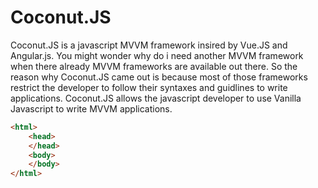 # Coconut.JS

Coconut.JS is a javascript MVVM framework insired by Vue.JS and Angular.js. You might wonder why do i need another MVVM framework when there already MVVM frameworks are available out there. So the reason why Coconut.JS came out is because most of those frameworks restrict the developer to follow their syntaxes and guidlines to write applications. Coconut.JS allows the javascript developer to use Vanilla Javascript to write MVVM applications. 

```html
<html>
	<head>
    </head>
    <body>
    </body>
</html>
```
